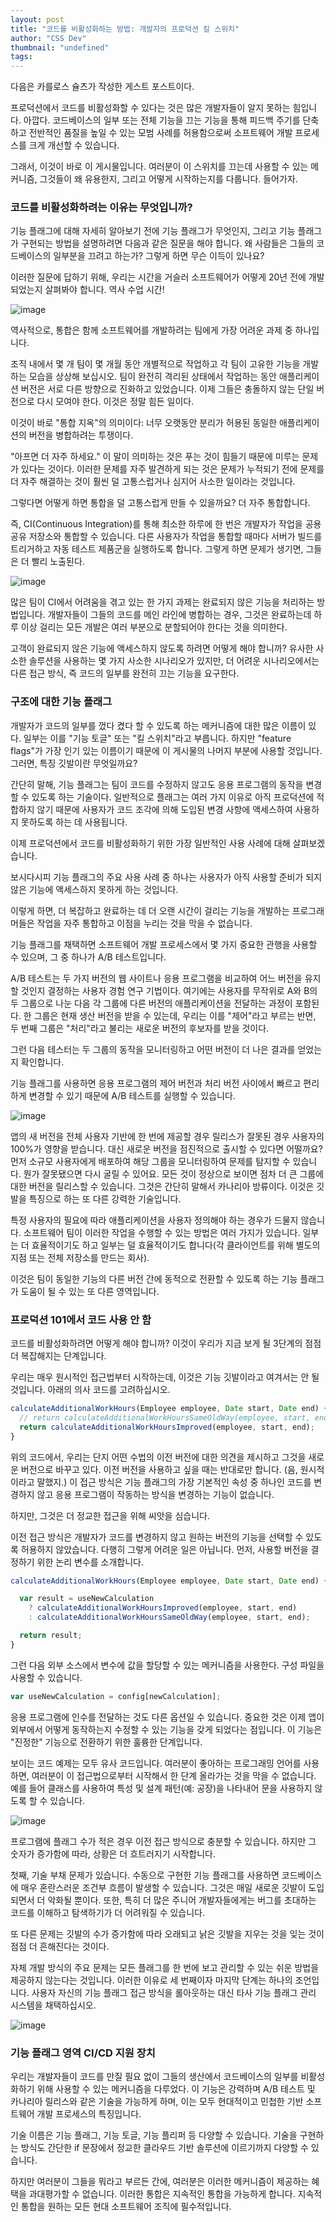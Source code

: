 ```yaml
---
layout: post
title: "코드를 비활성화하는 방법: 개발자의 프로덕션 킬 스위치"
author: "CSS Dev"
thumbnail: "undefined"
tags: 
---
```



다음은 카를로스 슐츠가 작성한 게스트 포스트이다.

프로덕션에서 코드를 비활성화할 수 있다는 것은 많은 개발자들이 알지 못하는 힘입니다. 아깝다. 코드베이스의 일부 또는 전체 기능을 끄는 기능을 통해 피드백 주기를 단축하고 전반적인 품질을 높일 수 있는 모범 사례를 허용함으로써 소프트웨어 개발 프로세스를 크게 개선할 수 있습니다.

그래서, 이것이 바로 이 게시물입니다. 여러분이 이 스위치를 끄는데 사용할 수 있는 메커니즘, 그것들이 왜 유용한지, 그리고 어떻게 시작하는지를 다룹니다. 들어가자.

### 코드를 비활성화하려는 이유는 무엇입니까?

기능 플래그에 대해 자세히 알아보기 전에 기능 플래그가 무엇인지, 그리고 기능 플래그가 구현되는 방법을 설명하려면 다음과 같은 질문을 해야 합니다. 왜 사람들은 그들의 코드베이스의 일부분을 끄려고 하는가? 그렇게 하면 무슨 이득이 있나요?

이러한 질문에 답하기 위해, 우리는 시간을 거슬러 소프트웨어가 어떻게 20년 전에 개발되었는지 살펴봐야 합니다. 역사 수업 시간!

![image](https://i2.wp.com/css-tricks.com/wp-content/uploads/2020/06/image2.png?resize=1000%2C200&ssl=1)

역사적으로, 통합은 함께 소프트웨어를 개발하려는 팀에게 가장 어려운 과제 중 하나입니다.

조직 내에서 몇 개 팀이 몇 개월 동안 개별적으로 작업하고 각 팀이 고유한 기능을 개발하는 모습을 상상해 보십시오. 팀이 완전히 격리된 상태에서 작업하는 동안 애플리케이션 버전은 서로 다른 방향으로 진화하고 있었습니다. 이제 그들은 충돌하지 않는 단일 버전으로 다시 모여야 한다. 이것은 정말 힘든 일이다.

이것이 바로 "통합 지옥"의 의미이다: 너무 오랫동안 분리가 허용된 동일한 애플리케이션의 버전을 병합하려는 투쟁이다.

"아프면 더 자주 하세요." 이 말이 의미하는 것은 푸는 것이 힘들기 때문에 미루는 문제가 있다는 것이다. 이러한 문제를 자주 발견하게 되는 것은 문제가 누적되기 전에 문제를 더 자주 해결하는 것이 훨씬 덜 고통스럽거나 심지어 사소한 일이라는 것입니다.

그렇다면 어떻게 하면 통합을 덜 고통스럽게 만들 수 있을까요? 더 자주 통합합니다.

즉, CI(Continuous Integration)를 통해 최소한 하루에 한 번은 개발자가 작업을 공용 공유 저장소와 통합할 수 있습니다. 다른 사용자가 작업을 통합할 때마다 서버가 빌드를 트리거하고 자동 테스트 제품군을 실행하도록 합니다. 그렇게 하면 문제가 생기면, 그들은 더 빨리 노출된다.

![image](https://i0.wp.com/rollout.io/blog/wp-content/uploads/sites/2/2020/05/image1.png?ssl=1)

많은 팀이 CI에서 어려움을 겪고 있는 한 가지 과제는 완료되지 않은 기능을 처리하는 방법입니다. 개발자들이 그들의 코드를 메인 라인에 병합하는 경우, 그것은 완료하는데 하루 이상 걸리는 모든 개발은 여러 부분으로 분할되어야 한다는 것을 의미한다.

고객이 완료되지 않은 기능에 액세스하지 않도록 하려면 어떻게 해야 합니까? 유사한 사소한 솔루션을 사용하는 몇 가지 사소한 시나리오가 있지만, 더 어려운 시나리오에서는 다른 접근 방식, 즉 코드의 일부를 완전히 끄는 기능을 요구한다.

### 구조에 대한 기능 플래그

개발자가 코드의 일부를 껐다 켰다 할 수 있도록 하는 메커니즘에 대한 많은 이름이 있다. 일부는 이를 "기능 토글" 또는 "킬 스위치"라고 부릅니다. 하지만 "feature flags"가 가장 인기 있는 이름이기 때문에 이 게시물의 나머지 부분에 사용할 것입니다. 그러면, 특징 깃발이란 무엇일까요?

간단히 말해, 기능 플래그는 팀이 코드를 수정하지 않고도 응용 프로그램의 동작을 변경할 수 있도록 하는 기술이다. 일반적으로 플래그는 여러 가지 이유로 아직 프로덕션에 적합하지 않기 때문에 사용자가 코드 조각에 의해 도입된 변경 사항에 액세스하여 사용하지 못하도록 하는 데 사용됩니다.

이제 프로덕션에서 코드를 비활성화하기 위한 가장 일반적인 사용 사례에 대해 살펴보겠습니다.

보시다시피 기능 플래그의 주요 사용 사례 중 하나는 사용자가 아직 사용할 준비가 되지 않은 기능에 액세스하지 못하게 하는 것입니다.

이렇게 하면, 더 복잡하고 완료하는 데 더 오랜 시간이 걸리는 기능을 개발하는 프로그래머들은 작업을 자주 통합하고 이점을 누리는 것을 막을 수 없습니다.

기능 플래그를 채택하면 소프트웨어 개발 프로세스에서 몇 가지 중요한 관행을 사용할 수 있으며, 그 중 하나가 A/B 테스트입니다.

A/B 테스트는 두 가지 버전의 웹 사이트나 응용 프로그램을 비교하여 어느 버전을 유지할 것인지 결정하는 사용자 경험 연구 기법이다. 여기에는 사용자를 무작위로 A와 B의 두 그룹으로 나눈 다음 각 그룹에 다른 버전의 애플리케이션을 전달하는 과정이 포함된다. 한 그룹은 현재 생산 버전을 받을 수 있는데, 우리는 이를 "제어"라고 부르는 반면, 두 번째 그룹은 "처리"라고 불리는 새로운 버전의 후보자를 받을 것이다.

그런 다음 테스터는 두 그룹의 동작을 모니터링하고 어떤 버전이 더 나은 결과를 얻었는지 확인합니다.

기능 플래그를 사용하면 응용 프로그램의 제어 버전과 처리 버전 사이에서 빠르고 편리하게 변경할 수 있기 때문에 A/B 테스트를 실행할 수 있습니다.

![image](https://i1.wp.com/rollout.io/blog/wp-content/uploads/sites/2/2020/05/image4.png?ssl=1)

앱의 새 버전을 전체 사용자 기반에 한 번에 제공할 경우 릴리스가 잘못된 경우 사용자의 100%가 영향을 받습니다. 대신 새로운 버전을 점진적으로 출시할 수 있다면 어떨까요? 먼저 소규모 사용자에게 배포하여 해당 그룹을 모니터링하여 문제를 탐지할 수 있습니다. 뭔가 잘못됐으면 다시 굴릴 수 있어요. 모든 것이 정상으로 보이면 점차 더 큰 그룹에 대한 버전을 릴리스할 수 있습니다. 그것은 간단히 말해서 카나리아 방류이다. 이것은 깃발을 특징으로 하는 또 다른 강력한 기술입니다.

특정 사용자의 필요에 따라 애플리케이션을 사용자 정의해야 하는 경우가 드물지 않습니다. 소프트웨어 팀이 이러한 작업을 수행할 수 있는 방법은 여러 가지가 있습니다. 일부는 더 효율적이기도 하고 일부는 덜 효율적이기도 합니다(각 클라이언트를 위해 별도의 지점 또는 전체 저장소를 만드는 회사).

이것은 팀이 동일한 기능의 다른 버전 간에 동적으로 전환할 수 있도록 하는 기능 플래그가 도움이 될 수 있는 또 다른 영역입니다.

### 프로덕션 101에서 코드 사용 안 함

코드를 비활성화하려면 어떻게 해야 합니까? 이것이 우리가 지금 보게 될 3단계의 점점 더 복잡해지는 단계입니다.

우리는 매우 원시적인 접근법부터 시작하는데, 이것은 기능 깃발이라고 여겨서는 안 될 것입니다. 아래의 의사 코드를 고려하십시오.

```js
calculateAdditionalWorkHours(Employee employee, Date start, Date end) {
  // return calculateAdditionalWorkHoursSameOldWay(employee, start, end);
  return calculateAdditionalWorkHoursImproved(employee, start, end);
}
```

위의 코드에서, 우리는 단지 어떤 수법의 이전 버전에 대한 의견을 제시하고 그것을 새로운 버전으로 바꾸고 있다. 이전 버전을 사용하고 싶을 때는 반대로만 합니다. (음, 원시적이라고 말했지.) 이 접근 방식은 기능 플래그의 가장 기본적인 속성 중 하나인 코드를 변경하지 않고 응용 프로그램이 작동하는 방식을 변경하는 기능이 없습니다.

하지만, 그것은 더 정교한 접근을 위해 씨앗을 심습니다.

이전 접근 방식은 개발자가 코드를 변경하지 않고 원하는 버전의 기능을 선택할 수 있도록 허용하지 않았습니다. 다행히 그렇게 어려운 일은 아닙니다. 먼저, 사용할 버전을 결정하기 위한 논리 변수를 소개합니다.

```js
calculateAdditionalWorkHours(Employee employee, Date start, Date end) {

  var result = useNewCalculation
    ? calculateAdditionalWorkHoursImproved(employee, start, end)
    : calculateAdditionalWorkHoursSameOldWay(employee, start, end);

  return result;
}
```

그런 다음 외부 소스에서 변수에 값을 할당할 수 있는 메커니즘을 사용한다. 구성 파일을 사용할 수 있습니다.

```js
var useNewCalculation = config[newCalculation];
```

응용 프로그램에 인수를 전달하는 것도 다른 옵션일 수 있습니다. 중요한 것은 이제 앱이 외부에서 어떻게 동작하는지 수정할 수 있는 기능을 갖게 되었다는 점입니다. 이 기능은 "진정한" 기능으로 전환하기 위한 훌륭한 단계입니다.

보이는 코드 예제는 모두 유사 코드입니다. 여러분이 좋아하는 프로그래밍 언어를 사용하면, 여러분이 이 접근법으로부터 시작해서 한 단계 올라가는 것을 막을 수 없습니다. 예를 들어 클래스를 사용하여 특성 및 설계 패턴(예: 공장)을 나타내어 문을 사용하지 않도록 할 수 있습니다.

![image](https://i1.wp.com/css-tricks.com/wp-content/uploads/2020/06/image3-1.png?resize=1000%2C200&ssl=1)

프로그램에 플래그 수가 적은 경우 이전 접근 방식으로 충분할 수 있습니다. 하지만 그 숫자가 증가함에 따라, 상황은 더 흐트러지기 시작합니다.

첫째, 기술 부채 문제가 있습니다. 수동으로 구현한 기능 플래그를 사용하면 코드베이스에 매우 혼란스러운 조건부 흐름이 발생할 수 있습니다. 그것은 매일 새로운 깃발이 도입되면서 더 악화될 뿐이다. 또한, 특히 더 많은 주니어 개발자들에게는 버그를 초대하는 코드를 이해하고 탐색하기가 더 어려워질 수 있습니다.

또 다른 문제는 깃발의 수가 증가함에 따라 오래되고 낡은 깃발을 지우는 것을 잊는 것이 점점 더 흔해진다는 것이다.

자체 개발 방식의 주요 문제는 모든 플래그를 한 번에 보고 관리할 수 있는 쉬운 방법을 제공하지 않는다는 것입니다. 이러한 이유로 세 번째이자 마지막 단계는 하나의 조언입니다. 사용자 자신의 기능 플래그 접근 방식을 롤아웃하는 대신 타사 기능 플래그 관리 시스템을 채택하십시오.

![image](https://i2.wp.com/css-tricks.com/wp-content/uploads/2020/06/image3-1-1.png?resize=1000%2C200&ssl=1)

### 기능 플래그 영역 CI/CD 지원 장치

우리는 개발자들이 코드를 만질 필요 없이 그들의 생산에서 코드베이스의 일부를 비활성화하기 위해 사용할 수 있는 메커니즘을 다루었다. 이 기능은 강력하며 A/B 테스트 및 카나리아 릴리스와 같은 기술을 가능하게 하며, 이는 모두 현대적이고 민첩한 기반 소프트웨어 개발 프로세스의 특징입니다.

기술 이름은 기능 플래그, 기능 토글, 기능 플리퍼 등 다양할 수 있습니다. 기술을 구현하는 방식도 간단한 if 문장에서 정교한 클라우드 기반 솔루션에 이르기까지 다양할 수 있습니다.

하지만 여러분이 그들을 뭐라고 부르든 간에, 여러분은 이러한 메커니즘이 제공하는 혜택을 과대평가할 수 없습니다. 이러한 통합은 지속적인 통합을 가능하게 합니다. 지속적인 통합을 원하는 모든 현대 소프트웨어 조직에 필수적입니다.